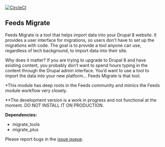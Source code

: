 [![CircleCI](https://circleci.com/gh/Etroid/feeds_migrate/tree/master.svg?style=svg&circle-token=529a1d6672057cac3c3b2ca940af70950fe56b47)](https://circleci.com/gh/Etroid/feeds_migrate/tree/master)

## Feeds Migrate
Feeds Migrate is a tool that helps import data into your Drupal 8 website. It provides a user interface for migrations, 
so users don’t have to set up the migrations with code. The goal is to provide a tool anyone can use, regardless of 
tech background, to import data into their site.

Why does it matter?
If you are trying to upgrade to Drupal 8 and have existing content, you probably don’t want to spend hours typing in 
the content through the Drupal admin interface. You’d want to use a tool to import the data into your new platform… 
Feeds Migrate is that tool.

*This module has deep roots in the Feeds community and mimics the Feeds module workflow very closely.

**The development version is a work in progress and not functional at the moment. 
DO NOT INSTALL IT ON PRODUCTION.

__Dependencies:__
- migrate_tools
- migrate_plus

Please report bugs in the [issue queue](https://www.drupal.org/project/issues/feeds_migrate?categories=All).
